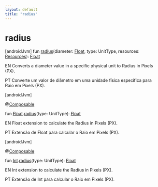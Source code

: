 ```yaml
---
layout: default
title: "radius"
---
```


# radius

[androidJvm]
fun [radius](radius.md)(diameter: [Float](https://kotlinlang.org/api/core/kotlin-stdlib/kotlin/-float/index.html), type: UnitType, resources: [Resources](https://developer.android.com/reference/kotlin/android/content/res/Resources.html)): [Float](https://kotlinlang.org/api/core/kotlin-stdlib/kotlin/-float/index.html)

EN Converts a diameter value in a specific physical unit to Radius in Pixels (PX).

PT Converte um valor de diâmetro em uma unidade física específica para Raio em Pixels (PX).

[androidJvm]

@[Composable](https://developer.android.com/reference/kotlin/androidx/compose/runtime/Composable.html)

fun [Float](https://kotlinlang.org/api/core/kotlin-stdlib/kotlin/-float/index.html).[radius](radius.md)(type: UnitType): [Float](https://kotlinlang.org/api/core/kotlin-stdlib/kotlin/-float/index.html)

EN Float extension to calculate the Radius in Pixels (PX).

PT Extensão de Float para calcular o Raio em Pixels (PX).

[androidJvm]

@[Composable](https://developer.android.com/reference/kotlin/androidx/compose/runtime/Composable.html)

fun [Int](https://kotlinlang.org/api/core/kotlin-stdlib/kotlin/-int/index.html).[radius](radius.md)(type: UnitType): [Float](https://kotlinlang.org/api/core/kotlin-stdlib/kotlin/-float/index.html)

EN Int extension to calculate the Radius in Pixels (PX).

PT Extensão de Int para calcular o Raio em Pixels (PX).